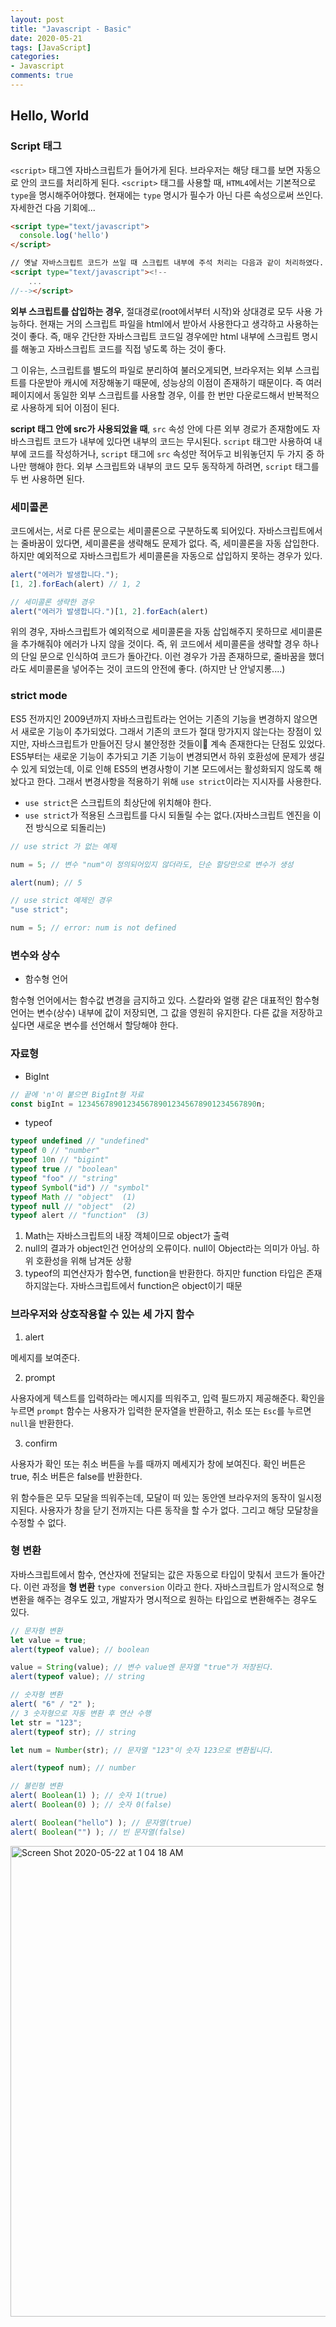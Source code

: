 ```yaml
---
layout: post
title: "Javascript - Basic"
date: 2020-05-21
tags: [JavaScript]
categories:
- Javascript
comments: true
---
```


## Hello, World

### Script 태그

`<script>` 태그엔 자바스크립트가 들어가게 된다. 브라우저는 해당 태그를 보면 자동으로 안의 코드를 처리하게 된다. `<script>` 태그를 사용할 때, `HTML4`에서는 기본적으로 `type`을 명시해주어야했다. 현재에는 `type` 명시가 필수가 아닌 다른 속성으로써 쓰인다. 자세한건 다음 기회에...

```html
<script type="text/javascript">
  console.log('hello')
</script>

// 옛날 자바스크립트 코드가 쓰일 때 스크립트 내부에 주석 처리는 다음과 같이 처리하였다.
<script type="text/javascript"><!--
    ...
//--></script>
```

**외부 스크립트를 삽입하는 경우**, 절대경로(root에서부터 시작)와 상대경로 모두 사용 가능하다. 현재는 거의 스크립트 파일을 html에서 받아서 사용한다고 생각하고 사용하는 것이 좋다. 즉, 매우 간단한 자바스크립트 코드일 경우에만 html 내부에 스크립트 명시를 해놓고 자바스크립트 코드를 직접 넣도록 하는 것이 좋다.

그 이유는, 스크립트를 별도의 파일로 분리하여 불러오게되면, 브라우저는 외부 스크립트를 다운받아 캐시에 저장해놓기 때문에, 성능상의 이점이 존재하기 때문이다. 즉 여러 페이지에서 동일한 외부 스크립트를 사용할 경우, 이를 한 번만 다운로드해서 반복적으로 사용하게 되어 이점이 된다.

**script 태그 안에 src가 사용되었을 때**, `src` 속성 안에 다른 외부 경로가 존재함에도 자바스크립트 코드가 내부에 있다면 내부의 코드는 무시된다. `script` 태그만 사용하여 내부에 코드를 작성하거나, `script` 태그에 `src` 속성만 적어두고 비워놓던지 두 가지 중 하나만 행해야 한다. 외부 스크립트와 내부의 코드 모두 동작하게 하려면, `script` 태그를 두 번 사용하면 된다.

### 세미콜론

코드에서는, 서로 다른 문으로는 세미콜론으로 구분하도록 되어있다. 자바스크립트에서는 줄바꿈이 있다면, 세미콜론을 생략해도 문제가 없다. 즉, 세미콜론을 자동 삽입한다. 하지만 예외적으로 자바스크립트가 세미콜론을 자동으로 삽입하지 못하는 경우가 있다.

```javascript
alert("에러가 발생합니다.");
[1, 2].forEach(alert) // 1, 2

// 세미콜론 생략한 경우
alert("에러가 발생합니다.")[1, 2].forEach(alert)
```

위의 경우, 자바스크립트가 예외적으로 세미콜론을 자동 삽입해주지 못하므로 세미콜론을 추가해줘야 에러가 나지 않을 것이다. 즉, 위 코드에서 세미콜론을 생략할 경우 하나의 단일 문으로 인식하여 코드가 돌아간다. 이런 경우가 가끔 존재하므로, 줄바꿈을 했더라도 세미콜론을 넣어주는 것이 코드의 안전에 좋다. (하지만 난 안넣지롱....)

### strict mode

ES5 전까지인 2009년까지 자바스크립트라는 언어는 기존의 기능을 변경하지 않으면서 새로운 기능이 추가되었다. 그래서 기존의 코드가 절대 망가지지 않는다는 장점이 있지만, 자바스크립트가 만들어진 당시 불안정한 것들이 계속 존재한다는 단점도 있었다. ES5부터는 새로운 기능이 추가되고 기존 기능이 변경되면서 하위 호환성에 문제가 생길 수 있게 되었는데, 이로 인해 ES5의 변경사항이 기본 모드에서는 활성화되지 않도록 해놨다고 한다. 그래서 변경사항을 적용하기 위해 `use strict`이라는 지시자를 사용한다.

* `use strict`은 스크립트의 최상단에 위치해야 한다. 
* `use strict`가 적용된 스크립트를 다시 되돌릴 수는 없다.(자바스크립트 엔진을 이전 방식으로 되돌리는)

```javascript
// use strict 가 없는 예제

num = 5; // 변수 "num"이 정의되어있지 않더라도, 단순 할당만으로 변수가 생성

alert(num); // 5

// use strict 예제인 경우
"use strict";

num = 5; // error: num is not defined
```

### 변수와 상수

* 함수형 언어

함수형 언어에서는 함수값 변경을 금지하고 있다. 스칼라와 얼랭 같은 대표적인 함수형 언어는 변수(상수) 내부에 값이 저장되면, 그 값을 영원히 유지한다. 다른 값을 저장하고 싶다면 새로운 변수를 선언해서 할당해야 한다.

### 자료형

* BigInt

```javascript
// 끝에 'n'이 붙으면 BigInt형 자료
const bigInt = 1234567890123456789012345678901234567890n;
```

* typeof

```javascript
typeof undefined // "undefined"
typeof 0 // "number"
typeof 10n // "bigint"
typeof true // "boolean"
typeof "foo" // "string"
typeof Symbol("id") // "symbol"
typeof Math // "object"  (1)
typeof null // "object"  (2)
typeof alert // "function"  (3)
```

1. Math는 자바스크립트의 내장 객체이므로 object가 출력
2. null의 결과가 object인건 언어상의 오류이다. null이 Object라는 의미가 아님. 하위 호환성을 위해 남겨둔 상황
3. typeof의 피연산자가 함수면, function을 반환한다. 하지만 function 타입은 존재하지않는다. 자바스크립트에서 function은 object이기 때문

### 브라우저와 상호작용할 수 있는 세 가지 함수

1. alert

메세지를 보여준다.

2. prompt

사용자에게 텍스트를 입력하라는 메시지를 띄워주고, 입력 필드까지 제공해준다. 확인을 누르면 `prompt` 함수는 사용자가 입력한 문자열을 반환하고, 취소 또는 `Esc`를 누르면 `null`을 반환한다.

3. confirm

사용자가 확인 또는 취소 버튼을 누를 때까지 메세지가 창에 보여진다. 확인 버튼은 true, 취소 버튼은 false를 반환한다.

위 함수들은 모두 모달을 띄워주는데, 모달이 떠 있는 동안엔 브라우저의 동작이 일시정지된다. 사용자가 창을 닫기 전까지는 다른 동작을 할 수가 없다. 그리고 해당 모달창을 수정할 수 없다.

### 형 변환

자바스크립트에서 함수, 연산자에 전달되는 값은 자동으로 타입이 맞춰서 코드가 돌아간다. 이런 과정을 **형 변환** `type conversion` 이라고 한다. 자바스크립트가 암시적으로 형 변환을 해주는 경우도 있고, 개발자가 명시적으로 원하는 타입으로 변환해주는 경우도 있다.

```javascript
// 문자형 변환
let value = true;
alert(typeof value); // boolean

value = String(value); // 변수 value엔 문자열 "true"가 저장된다.
alert(typeof value); // string

// 숫자형 변환
alert( "6" / "2" );  
// 3 숫자형으로 자동 변환 후 연산 수행
let str = "123";
alert(typeof str); // string

let num = Number(str); // 문자열 "123"이 숫자 123으로 변환됩니다.

alert(typeof num); // number

// 불린형 변환
alert( Boolean(1) ); // 숫자 1(true)
alert( Boolean(0) ); // 숫자 0(false)

alert( Boolean("hello") ); // 문자열(true)
alert( Boolean("") ); // 빈 문자열(false)
```

<img width="753" alt="Screen Shot 2020-05-22 at 1 04 18 AM" src="https://user-images.githubusercontent.com/39291812/82579075-42850600-9bc8-11ea-989a-4592ee602031.png">

